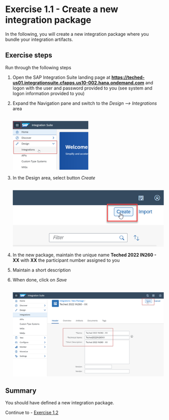 # Exercise 1.1 - Create a new integration package

In the following, you will create a new integration package where you bundle your integration artifacts.

## Exercise steps

Run through the following steps
1. Open the SAP Integration Suite landing page at **https://teched-us01.integrationsuite.cfapps.us10-002.hana.ondemand.com** and logon with the user and password provided to you (see system and logon information provided to you)

2. Expand the Navigation pane and switch to the *Design --> Integrations* area

    <br><img src="/exercises/ex1/images/01-0001.png" width=50% height=50%>

3. In the Design area, select button *Create*

    <br>![Create button](/exercises/ex1/images/01-0002.png)

4. In the new package, maintain the unique name **Teched 2022 IN260 - XX** with **XX** the participant number assigned to you
5. Maintain a short description
6. When done, click on *Save*

    <br>![Maintain package name](/exercises/ex1/images/01-0003.png)

## Summary

You should have defined a new integration package.

Continue to - [Exercise 1.2](/exercises/ex1/ex12)
